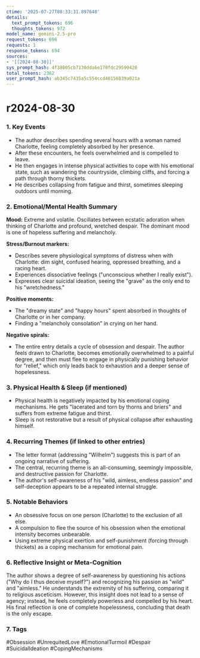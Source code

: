 ```yaml
---
ctime: '2025-07-27T08:33:31.897640'
details:
  text_prompt_tokens: 696
  thoughts_tokens: 972
model_name: gemini-2.5-pro
request_tokens: 696
requests: 1
response_tokens: 694
sources:
- '[[2024-08-30]]'
sys_prompt_hash: 4f38005cb7130dda6e170fdc29590420
total_tokens: 2362
user_prompt_hash: ab345c7435a5c554ccd40156839a021a
---
```

# r2024-08-30

### 1. Key Events
*   The author describes spending several hours with a woman named Charlotte, feeling completely absorbed by her presence.
*   After these encounters, he feels overwhelmed and is compelled to leave.
*   He then engages in intense physical activities to cope with his emotional state, such as wandering the countryside, climbing cliffs, and forcing a path through thorny thickets.
*   He describes collapsing from fatigue and thirst, sometimes sleeping outdoors until morning.

### 2. Emotional/Mental Health Summary
**Mood:** Extreme and volatile. Oscillates between ecstatic adoration when thinking of Charlotte and profound, wretched despair. The dominant mood is one of hopeless suffering and melancholy.

**Stress/Burnout markers:**
*   Describes severe physiological symptoms of distress when with Charlotte: dim sight, confused hearing, oppressed breathing, and a racing heart.
*   Experiences dissociative feelings ("unconscious whether I really exist").
*   Expresses clear suicidal ideation, seeing the "grave" as the only end to his "wretchedness."

**Positive moments:**
*   The "dreamy state" and "happy hours" spent absorbed in thoughts of Charlotte or in her company.
*   Finding a "melancholy consolation" in crying on her hand.

**Negative spirals:**
*   The entire entry details a cycle of obsession and despair. The author feels drawn to Charlotte, becomes emotionally overwhelmed to a painful degree, and then must flee to engage in physically punishing behavior for "relief," which only leads back to exhaustion and a deeper sense of hopelessness.

### 3. Physical Health & Sleep (if mentioned)
*   Physical health is negatively impacted by his emotional coping mechanisms. He gets "lacerated and torn by thorns and briers" and suffers from extreme fatigue and thirst.
*   Sleep is not restorative but a result of physical collapse after exhausting himself.

### 4. Recurring Themes (if linked to other entries)
*   The letter format (addressing "Wilhelm") suggests this is part of an ongoing narrative of suffering.
*   The central, recurring theme is an all-consuming, seemingly impossible, and destructive passion for Charlotte.
*   The author's self-awareness of his "wild, aimless, endless passion" and self-deception appears to be a repeated internal struggle.

### 5. Notable Behaviors
*   An obsessive focus on one person (Charlotte) to the exclusion of all else.
*   A compulsion to flee the source of his obsession when the emotional intensity becomes unbearable.
*   Using extreme physical exertion and self-punishment (forcing through thickets) as a coping mechanism for emotional pain.

### 6. Reflective Insight or Meta-Cognition
The author shows a degree of self-awareness by questioning his actions ("Why do I thus deceive myself?") and recognizing his passion as "wild" and "aimless." He understands the extremity of his suffering, comparing it to religious asceticism. However, this insight does not lead to a sense of agency; instead, he feels completely powerless and compelled by his heart. His final reflection is one of complete hopelessness, concluding that death is the only escape.

### 7. Tags
#Obsession #UnrequitedLove #EmotionalTurmoil #Despair #SuicidalIdeation #CopingMechanisms